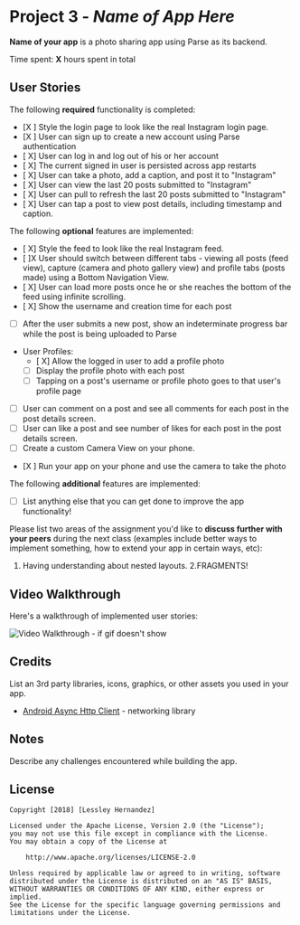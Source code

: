 # Project 3 - *Name of App Here*

**Name of your app** is a photo sharing app using Parse as its backend.

Time spent: **X** hours spent in total

## User Stories

The following **required** functionality is completed:

- [X ] Style the login page to look like the real Instagram login page.
- [X ] User can sign up to create a new account using Parse authentication
- [ X] User can log in and log out of his or her account
- [ X] The current signed in user is persisted across app restarts
- [ X] User can take a photo, add a caption, and post it to "Instagram"
- [ X] User can view the last 20 posts submitted to "Instagram"
- [ X] User can pull to refresh the last 20 posts submitted to "Instagram"
- [ X] User can tap a post to view post details, including timestamp and caption.

The following **optional** features are implemented:

- [ X] Style the feed to look like the real Instagram feed.
- [ ]X User should switch between different tabs - viewing all posts (feed view), capture (camera and photo gallery view) and profile tabs (posts made) using a Bottom Navigation View.
- [ X] User can load more posts once he or she reaches the bottom of the feed using infinite scrolling.
- [ X] Show the username and creation time for each post
- [ ] After the user submits a new post, show an indeterminate progress bar while the post is being uploaded to Parse
- User Profiles:
   - [ X] Allow the logged in user to add a profile photo
   - [ ] Display the profile photo with each post
   - [ ] Tapping on a post's username or profile photo goes to that user's profile page
- [ ] User can comment on a post and see all comments for each post in the post details screen.
- [ ] User can like a post and see number of likes for each post in the post details screen.
- [ ] Create a custom Camera View on your phone.
- [X ] Run your app on your phone and use the camera to take the photo


The following **additional** features are implemented:

- [ ] List anything else that you can get done to improve the app functionality!

Please list two areas of the assignment you'd like to **discuss further with your peers** during the next class (examples include better ways to implement something, how to extend your app in certain ways, etc):

1. Having understanding about nested layouts.
2.FRAGMENTS!

## Video Walkthrough

Here's a walkthrough of implemented user stories:

<img src='https://media.giphy.com/media/yNt5wkQy5zN1k7wlfI/giphy.gif' width='' alt='Video Walkthrough' />
- if gif doesn't show  

## Credits

List an 3rd party libraries, icons, graphics, or other assets you used in your app.

- [Android Async Http Client](http://loopj.com/android-async-http/) - networking library


## Notes

Describe any challenges encountered while building the app.

## License

    Copyright [2018] [Lessley Hernandez]

    Licensed under the Apache License, Version 2.0 (the "License");
    you may not use this file except in compliance with the License.
    You may obtain a copy of the License at

        http://www.apache.org/licenses/LICENSE-2.0

    Unless required by applicable law or agreed to in writing, software
    distributed under the License is distributed on an "AS IS" BASIS,
    WITHOUT WARRANTIES OR CONDITIONS OF ANY KIND, either express or implied.
    See the License for the specific language governing permissions and
    limitations under the License.
